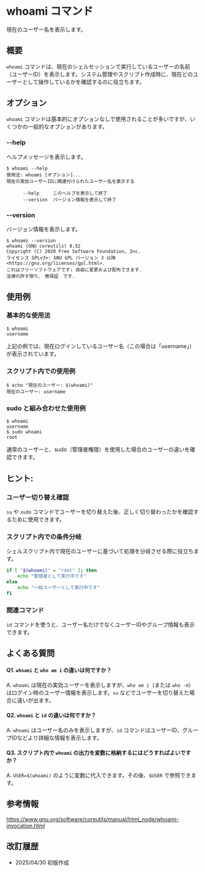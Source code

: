 # whoami コマンド

現在のユーザー名を表示します。

## 概要

`whoami` コマンドは、現在のシェルセッションで実行しているユーザーの名前（ユーザーID）を表示します。システム管理やスクリプト作成時に、現在どのユーザーとして操作しているかを確認するのに役立ちます。

## オプション

`whoami` コマンドは基本的にオプションなしで使用されることが多いですが、いくつかの一般的なオプションがあります。

### **--help**

ヘルプメッセージを表示します。

```console
$ whoami --help
使用法: whoami [オプション]...
現在の実効ユーザーIDに関連付けられたユーザー名を表示する

      --help     このヘルプを表示して終了
      --version  バージョン情報を表示して終了
```

### **--version**

バージョン情報を表示します。

```console
$ whoami --version
whoami (GNU coreutils) 8.32
Copyright (C) 2020 Free Software Foundation, Inc.
ライセンス GPLv3+: GNU GPL バージョン 3 以降 <https://gnu.org/licenses/gpl.html>.
これはフリーソフトウェアです: 自由に変更および配布できます.
法律の許す限り、　無保証　です.
```

## 使用例

### 基本的な使用法

```console
$ whoami
username
```

上記の例では、現在ログインしているユーザー名（この場合は「username」）が表示されています。

### スクリプト内での使用例

```console
$ echo "現在のユーザー: $(whoami)"
現在のユーザー: username
```

### sudo と組み合わせた使用例

```console
$ whoami
username
$ sudo whoami
root
```

通常のユーザーと、sudo（管理者権限）を使用した場合のユーザーの違いを確認できます。

## ヒント:

### ユーザー切り替え確認

`su` や `sudo` コマンドでユーザーを切り替えた後、正しく切り替わったかを確認するために使用できます。

### スクリプト内での条件分岐

シェルスクリプト内で現在のユーザーに基づいて処理を分岐させる際に役立ちます。

```bash
if [ "$(whoami)" = "root" ]; then
    echo "管理者として実行中です"
else
    echo "一般ユーザーとして実行中です"
fi
```

### 関連コマンド

`id` コマンドを使うと、ユーザー名だけでなくユーザーIDやグループ情報も表示できます。

## よくある質問

#### Q1. `whoami` と `who am i` の違いは何ですか？
A. `whoami` は現在の実効ユーザーを表示しますが、`who am i`（または `who -m`）はログイン時のユーザー情報を表示します。`su` などでユーザーを切り替えた場合に違いが出ます。

#### Q2. `whoami` と `id` の違いは何ですか？
A. `whoami` はユーザー名のみを表示しますが、`id` コマンドはユーザーID、グループIDなどより詳細な情報を表示します。

#### Q3. スクリプト内で `whoami` の出力を変数に格納するにはどうすればよいですか？
A. `USER=$(whoami)` のように変数に代入できます。その後、`$USER` で参照できます。

## 参考情報

https://www.gnu.org/software/coreutils/manual/html_node/whoami-invocation.html

## 改訂履歴

- 2025/04/30 初版作成